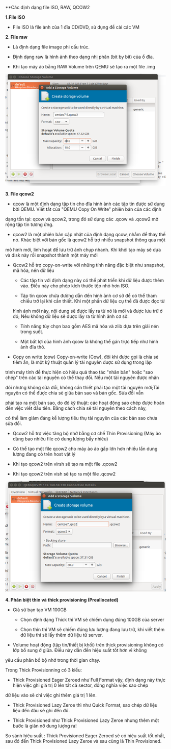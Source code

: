 **Các định dạng file ISO, RAW, QCOW2

**1.File ISO**

- File ISO là file ảnh của 1 đĩa CD/DVD, sử dụng để cài các VM

**2. File raw**

- Là định dạng file image phi cấu trúc. 

- Định dạng raw là hình ảnh theo dạng nhị phân (bit by bit) của ổ đĩa.

- Khi tạo máy ảo bằng RAW Volume trên QEMU sẽ tạo ra một file .img

[![](https://github.com/iamjohnny95/repolis_internship/raw/master/img/KVM/27.png)](https://github.com/iamjohnny95/repolis_internship/blob/master/img/KVM/27.png)

**3. File qcow2**

- qcow là một định dạng tập tin cho đĩa hình ảnh các tập tin được sử dụng bởi QEMU. Viết tắt của "QEMU Copy On Write" phiên bản của các định 

dạng tồn tại: qcow và qcow2, trong đó sử dụng các .qcow và .qcow2 mở rộng tập tin tương ứng.

- qcow2 là một phiên bản cập nhật của định dạng qcow, nhằm để thay thế nó. Khác biệt với bản gốc là qcow2 hỗ trợ nhiều snapshot thông qua một

mô hình mới, linh hoạt để lưu trữ ảnh chụp nhanh. Khi khởi tạo máy sẽ dựa và disk này rồi snapshot thành một máy mới 

- Qcow2 hỗ trợ copy-on-write với những tính năng đặc biệt như snapshot, mã hóa, nén dữ liệu

	- Các tập tin với định dạng này có thể phát triển khi dữ liệu được thêm vào. Điều này cho phép kích thước tệp nhỏ hơn ISO.

	- Tập tin qcow chứa đường dẫn đến hình ảnh cơ sở để có thể tham chiếu trở lại khi cần thiết. Khi một phần dữ liệu cụ thể đã được đọc từ 

	hình ảnh mới này, nội dung sẽ được lấy ra từ nó là mới và được lưu trữ ở đó; Nếu không dữ liệu sẽ được lấy ra từ hình ảnh cơ sở. 

	- Tính năng tùy chọn bao gồm AES mã hóa và zlib dựa trên giải nén trong suốt. 

	- Một bất lợi của hình ảnh qcow là không thể gán trực tiếp như hình ảnh đĩa thô.


- Copy on write (cow) Copy-on-write (Cow), đôi khi được gọi là chia sẻ tiềm ẩn, là một kỹ thuật quản lý tài nguyên được sử dụng trong lập 

trình máy tính để thực hiện có hiệu quả thao tác "nhân bản" hoặc "sao chép" trên các tài nguyên có thể thay đổi. Nếu một tài nguyên được nhân

đôi nhưng không sửa đổi, không cần thiết phải tạo một tài nguyên mới;Tài nguyên có thể được chia sẻ giữa bản sao và bản gốc. Sửa đổi vẫn 

phải tạo ra một bản sao, do đó kỹ thuật: các hoạt động sao chép được hoãn đến việc viết đầu tiên. Bằng cách chia sẻ tài nguyên theo cách này,

có thể làm giảm đáng kể lượng tiêu thụ tài nguyên của các bản sao chưa sửa đổi.

- Qcow2 hỗ trợ việc tăng bộ nhớ bằng cơ chế Thin Provisioning (Máy ảo dùng bao nhiêu file có dung lượng bấy nhiêu)

- Có thể tạo một file qcow2 cho máy ảo ảo gấp lớn hơn nhiều lần dung lượng đang có trên host vật lý

- Khi tạo qcow2 trên virsh sẽ tạo ra một file .qcow2 



- Khi tạo qcow2 trên vish sẽ tạo ra một file .qcow2

[![](https://github.com/iamjohnny95/repolis_internship/raw/master/img/KVM/28.png)](https://github.com/iamjohnny95/repolis_internship/blob/master/img/KVM/28.png)

**4. Phân biệt thin và thick provisioning (Preallocated)**

- Giả sử bạn tạo VM 100GB

	- Chọn định dạng Thick thì VM sẽ chiếm dụng đúng 100GB của server

	- Chọn thin thì VM sẽ chiếm đúng lưu lượng đang lưu trữ, khi viết thêm dữ liệu thì sẽ lấy thêm dữ liệu từ server. 

- Volume hoạt động (tập tin/thiết bị khối) trên thick provisioning không có lớp bổ sung ở giữa. Điều này dẫn đến hiệu suất tốt hơn vì không 

yêu cầu phân bổ bộ nhớ trong thời gian chạy.

Trong Thick Provisionning có 3 kiểu:

- Thick Provisioned Eager Zeroed như Full Format vậy, định dạng này thực hiện việc ghi giá trị 0 lên tất cả sector, đồng nghĩa việc sao chép 

dữ liệu vào sẽ chỉ việc ghi thêm giá trị 1 lên.

- Thick Provisioned Lazy Zeroe thì như Quick Format, sao chép dữ liệu liệu đến đâu sẽ ghi đến đó.

- Thick Provisioned như Thick Provisioned Lazy Zeroe nhưng thêm một bước là giãn nở dung lượng ra!

So sánh hiệu suất : Thick Provisioned Eager Zeroed sẽ có hiệu suất tốt nhất, sau đó đến Thick Provisioned Lazy Zeroe và sau cùng là Thin Provisioned.

